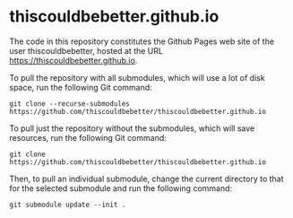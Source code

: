 thiscouldbebetter.github.io
===========================

The code in this repository constitutes the Github Pages web site
of the user thiscouldbebetter, hosted at the URL
<a href="https://thiscouldbebetter.github.io">https://thiscouldbebetter.github.io</a>.

To pull the repository with all submodules,
which will use a lot of disk space,
run the following Git command:

	git clone --recurse-submodules https://github.com/thiscouldbebetter/thiscouldbebetter.github.io

To pull just the repository without the submodules,
which will save resources,
run the following Git command:

	git clone https://github.com/thiscouldbebetter/thiscouldbebetter.github.io

Then, to pull an individual submodule,
change the current directory to that for the selected submodule
and run the following command:

	git submodule update --init .

